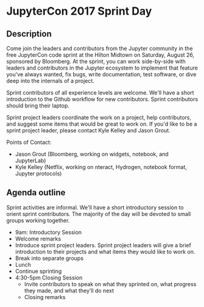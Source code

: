 # JupyterCon 2017 Sprint Day

## Description
Come join the leaders and contributors from the Jupyter community in the free JupyterCon code sprint at the Hilton Midtown on Saturday, August 26, sponsored by Bloomberg. At the sprint, you can work side-by-side with leaders and contributors in the Jupyter ecosystem to implement that feature you've always wanted, fix bugs, write documentation, test software, or dive deep into the internals of a project.

Sprint contributors of all experience levels are welcome. We'll have a short introduction to the Github workflow for new contributors. Sprint contributors should bring their laptop.

Sprint project leaders coordinate the work on a project, help contributors, and suggest some items that would be great to work on. If you'd like to be a sprint project leader, please contact Kyle Kelley and Jason Grout.

Points of Contact:

* Jason Grout (Bloomberg, working on widgets, notebook, and JupyterLab)
* Kyle Kelley (Netflix, working on nteract, Hydrogen, notebook format, Jupyter protocols)

## Agenda outline
Sprint activities are informal. We'll have a short introductory session to orient sprint contributors. The majority of the day will be devoted to small groups working together.

* 9am: Introductory Session
* Welcome remarks
* Introduce sprint project leaders. Sprint project leaders will give a brief introduction to their projects and what items they would like to work on.
* Break into separate groups
* Lunch
* Continue sprinting
* 4:30-5pm Closing Session
  * Invite contributors to speak on what they sprinted on, what progress they made, and what they’ll do next
  * Closing remarks
